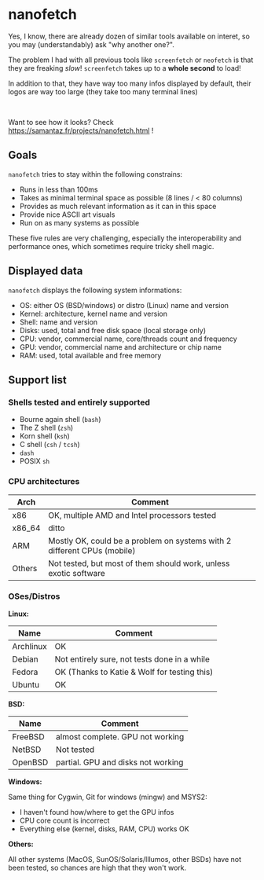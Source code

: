 # nanofetch

Yes, I know, there are already dozen of similar tools available on interet, so
you may (understandably) ask "why another one?".

The problem I had with all previous tools like `screenfetch` or `neofetch` is
that they are freaking _slow_! `screenfetch` takes up to a **whole second** to
load!

In addition to that, they have way too many infos displayed by default, their
logos are way too large (they take too many terminal lines)

<br/>

Want to see how it looks? Check https://samantaz.fr/projects/nanofetch.html !


## Goals

`nanofetch` tries to stay within the following constrains:

* Runs in less than 100ms
* Takes as minimal terminal space as possible (8 lines / < 80 columns)
* Provides as much relevant information as it can in this space
* Provide nice ASCII art visuals
* Run on as many systems as possible

These five rules are very challenging, especially the interoperability and
performance ones, which sometimes require tricky shell magic.


## Displayed data

`nanofetch` displays the following system informations:

* OS: either OS (BSD/windows) or distro (Linux) name and version
* Kernel: architecture, kernel name and version
* Shell: name and version
* Disks: used, total and free disk space (local storage only)
* CPU: vendor, commercial name, core/threads count and frequency
* GPU: vendor, commercial name and architecture or chip name
* RAM: used, total available and free memory


## Support list

### Shells tested and entirely supported

- Bourne again shell (`bash`)
- The Z shell (`zsh`)
- Korn shell (`ksh`)
- C shell (`csh` / `tcsh`)
- `dash`
- POSIX `sh`

### CPU architectures

| Arch   | Comment |
| ------ | ------- |
| x86    | OK, multiple AMD and Intel processors tested |
| x86_64 | ditto |
| ARM    | Mostly OK, could be a problem on systems with 2 different CPUs (mobile) |
| Others | Not tested, but most of them should work, unless exotic software |

### OSes/Distros

**Linux:**

| Name        | Comment |
| ----------- | --------|
| Archlinux   | OK |
| Debian      | Not entirely sure, not tests done in a while |
| Fedora      | OK (Thanks to Katie & Wolf for testing this) |
| Ubuntu      | OK |

**BSD:**

| Name      | Comment |
| --------- | --------|
| FreeBSD   | almost complete. GPU not working |
| NetBSD    | Not tested |
| OpenBSD   | partial. GPU and disks not working |

**Windows:**

Same thing for Cygwin, Git for windows (mingw) and MSYS2:
* I haven't found how/where to get the GPU infos
* CPU core count is incorrect
* Everything else (kernel, disks, RAM, CPU) works OK

**Others:**

All other systems (MacOS, SunOS/Solaris/Illumos, other BSDs) have not been
tested, so chances are high that they won't work.
